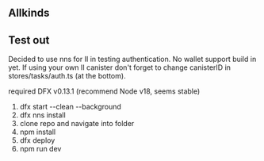 ## Allkinds

## Test out

Decided to use nns for II in testing authentication. No wallet support build in yet.
If using your own II canister don't forget to change canisterID in stores/tasks/auth.ts (at the bottom).

required DFX v0.13.1 (recommend Node v18, seems stable)

1. dfx start --clean --background
2. dfx nns install
3. clone repo and navigate into folder
4. npm install
5. dfx deploy
6. npm run dev
